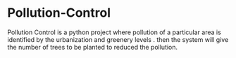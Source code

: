 # Pollution-Control
Pollution Control is a python project where pollution of a particular area is identified by the urbanization and greenery levels . then the system will give the number of trees to be planted to reduced the pollution.
